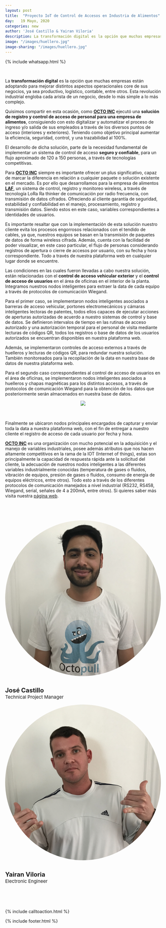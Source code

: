 ```yaml
---
layout: post
title:  "Proyecto IoT de Control de Accesos en Industria de Alimentos"
day:   19 Mayo, 2020
categories: new
author: 'José Castillo & Yairan Viloria'
description: La transformación digital es la opción que muchas empresas están adoptando para mejorar distintos aspectos operacionales core de sus negocios, ya sea productivo, logístico, contable, entre otros. Esta revolución industrial engloba cada arista de un negocio, desde lo más simple a lo más complejo. ...
image: "/images/huellero.jpg"
image-sharing: "/images/huellero.jpg"
---
```

{% include whatsapp.html %}

<div class="row post-text">
    <div class="col-md-2"></div>
    <div class="col-md-7">
    <br>

 <p>La <b>transformación digital</b> es la opción que muchas empresas están adoptando para mejorar distintos aspectos operacionales core de sus negocios, ya sea productivo, logístico, contable, entre otros. Esta revolución industrial engloba cada arista de un negocio, desde lo más simple a lo más complejo. </p>

<p>Quisimos compartir en esta ocasión, como <a href="https://octo.is/" target="_blank"><b>OCTO INC</b></a> ejecutó una <b>solución de registro y control de acceso de personal para una empresa de alimentos</b>, consiguiendo con esto digitalizar y automatizar el proceso de ingreso y/o salida de sus empleados a través de los diversos puntos de acceso (interiores y exteriores). Teniendo como objetivo principal aumentar la eficiencia, seguridad, control, y una trazabilidad al 100%.</p>

<p>El desarrollo de dicha solución, parte de la necesidad fundamental de implementar un sistema de control de acceso <b>seguro y confiable</b>, para un flujo aproximado de 120 a 150 personas, a través de tecnologías competitivas.<p>

<p>Para <a href="https://octo.is/" target="_blank"><b>OCTO INC</b></a> siempre es importante ofrecer un plus significativo, capaz de marcar la diferencia en relación a cualquier paquete o solución existente en el mercado. Es por ello que desarrollamos para la empresa de alimentos <a href="https://rgm.cl/corporativo/proyectos/laf-horno-industrial-pan/" target="_blank"><b>LAF</b></a>, un sistema de  control, registro y monitoreo wireless, a través de tecnología LoRa Ra thinker de comunicación por radio frecuencia, con transmisión de datos cifrados. Ofreciendo al cliente garantía de seguridad, estabilidad y confiabilidad en el manejo, procesamiento, registro y transmisión datos. Siendo estos en este caso, variables correspondientes a identidades de usuarios.</p>

<p>Es importante resaltar que con la implementación de esta solución nuestro cliente evita los procesos engorrosos relacionados con el tendido de cables, ya que, nuestros equipos se basan en la transmisión de paquetes de datos de forma wireless cifrada. Además, cuenta con la facilidad de poder visualizar, en este caso particular, el flujo de personas considerando registros de apertura o cierre de accesos por usuario, con su fecha y hora correspondiente. Todo a través de nuestra plataforma web en cualquier lugar donde se encuentre.</p>

<p>Las condiciones en las cuales fueron llevadas a cabo nuestra solución, están relacionadas con el <B>control de acceso vehicular exterior</B> y el <B>control de acceso de usuarios</b> en el área de oficinas en el interior de la planta. Integramos nuestros nodos inteligentes para extraer la data de cada equipo a través de <a hreff="http://www.todopic.com.ar/foros/index.php?topic=19685.0" target="_blank">protocolos de comunicación Wiegand</a>. <p>



<p>Para el primer caso, se implementaron nodos inteligentes asociados a barreras de acceso vehicular, portones electromecánicos y cámaras inteligentes lectoras de patentes, todos ellos capaces de ejecutar acciones de aperturas autorizadas de acuerdo a nuestro sistemas de control y base de datos. Se definieron intervalos de tiempo en las rutinas de acceso autorizado y una autorización temporal para el personal de visita mediante lecturas de códigos QR, todos los registros o base de datos de los usuarios autorizados  se encuentran disponibles en  nuestra plataforma web.</p>

<p>Además, se implementaron controles de acceso externos a través de huelleros y lecturas de códigos QR, para redundar nuestra solución. También monitoreados para la recopilación de la data en nuestra base de datos de nuestra plataforma web.</p>

<p>Para el segundo caso correspondientes al control de acceso de usuarios en el área de oficinas, se implementaron nodos inteligentes asociados a huelleros y chapas magnéticas para los distintos accesos, a través de protocolos de comunicación Wiegand para la obtención de los datos que posteriormente serán almacenados en nuestra base de datos.</p>

<p style="text-align:center;"><img src="/images/huellero.gif" width="50%" height="auto" center></p><br>

<p>Finalmente se ubicaron nodos principales encargados de capturar y enviar toda la data a nuestra  plataforma web, con el fin de entregar a nuestro cliente el registro de acceso de cada usuario por fecha y hora.</p>

<p><a href="https://octo.is/" target="_blank"><b>OCTO INC</b></a>  es una organización con mucho potencial en la adquisición y el manejo de variables industriales, posee además atributos que nos hacen altamente competitivos en la rama de la IOT (Internet of things), estas son principalmente la capacidad de respuesta rápida ante la solicitud del cliente, la adecuación de nuestros nodos inteligentes a las diferentes variables industrialmente conocidas (temperatura de gases o fluidos, vibración de equipos, presión de gases o fluidos, consumo de energía de equipos eléctricos, entre otros). Todo esto a través de los diferentes protocolos de comunicación manejados a nivel industrial (RS232, RS458, Wiegand, serial, señales de 4 a 200mA, entre otros). Si quieres saber más visita nuestra <a href="https://octopull.cl/" target="_blank">página web</a>.</p>  

<br>

<div class="row" style="margin-bottom:80px;margin-top:40px;font-size:15px;">
<div class="col-md-2">
    <img style="border-radius:50%;" src="/images/Jose.jpg" width="110%" height="auto">
</div>
<div class="col-md-4" style="margin-top: 30px;">
    <p><b style="font-size:20px">José Castillo</b>
    <br>Technical Project Manager</p>
</div>
<div class="col-md-2">
    <img style="border-radius:50%;" src="/images/Yairan.jpg" width="110%" height="auto">
</div>
<div class="col-md-4" style="margin-top: 30px;">
    <p><b style="font-size:20px">Yairan Viloria</b>
    <br>Electronic Engineer</p>
</div>
</div>

{% include calltoaction.html %}

{% include footer.html %}
<div class="col-md-3">
</div>